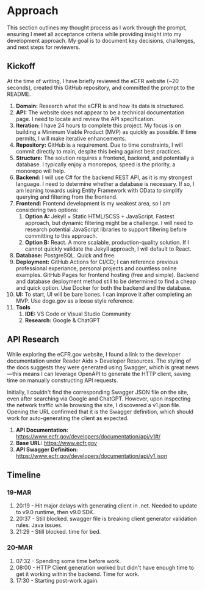 # Approach

This section outlines my thought process as I work through the prompt, ensuring I meet all acceptance criteria while providing insight into my development approach. My goal is to document key decisions, challenges, and next steps for reviewers. 

## Kickoff

At the time of writing, I have briefly reviewed the eCFR website (~20 seconds), created this GitHub repository, and committed the prompt to the README.

1. **Domain:** Research what the eCFR is and how its data is structured.
1. **API:** The website does not appear to be a technical documentation page. I need to locate and review the API specification.
1. **Iteration:** I have 24 hours to complete this project. My focus is on building a Minimum Viable Product (MVP) as quickly as possible. If time permits, I will make iterative enhancements.
1. **Repository:** GitHub is a requirement. Due to time constraints, I will commit directly to main, despite this being against best practices.
1. **Structure:** The solution requires a frontend, backend, and potentially a database. I typically enjoy a monorepos, speed is the priority, a monorepo will help.
1. **Backend:** I will use C# for the backend REST API, as it is my strongest language. I need to determine whether a database is necessary. If so, I am leaning towards using Entity Framework with OData to simplify querying and filtering from the frontend.
1. **Frontend:** Frontend development is my weakest area, so I am considering two options:
    1. **Option A:** Jekyll + Static HTML/SCSS + JavaScript. Fastest approach, but dynamic filtering might be a challenge. I will need to research potential JavaScript libraries to support filtering before committing to this approach.
    1. **Option B:** React. A more scalable, production-quality solution. If I cannot quickly validate the Jekyll approach, I will default to React.
1. **Database:** PostgreSQL. Quick and free.
1. **Deployment:** GitHub Actions for CI/CD; I can reference previous professional experiance, personal projects and countless online examples. GitHub Pages for frontend hosting (free and simple). Backend and database deployment method still to be determined to find a cheap and quick option. Use Docker for both the backend and the database.
1. **UI:** To start, UI will be bare bones. I can improve it after completing an MVP. Use doge.gov as a loose style reference.
1. **Tools**
    1. **IDE:** VS Code or Visual Studio Community
    1. **Research:** Google & ChatGPT

## API Research

While exploring the eCFR.gov website, I found a link to the developer documentation under Reader Aids > Developer Resources. The styling of the docs suggests they were generated using Swagger, which is great news—this means I can leverage OpenAPI to generate the HTTP client, saving time on manually constructing API requests.

Initially, I couldn't find the corresponding Swagger JSON file on the site, even after searching via Google and ChatGPT. However, upon inspecting the network traffic while browsing the site, I discovered a v1.json file. Opening the URL confirmed that it is the Swagger definition, which should work for auto-generating the client as expected.

1. **API Documentation:** https://www.ecfr.gov/developers/documentation/api/v1#/
1. **Base URL:** https://www.ecfr.gov
1. **API Swagger Definition:** https://www.ecfr.gov/developers/documentation/api/v1.json

## Timeline

### 19-MAR

1. 20:19 - Hit major delays with generating client in .net. Needed to update to v9.0 runtime, then v9.0 SDK.
2. 20:37 - Still blocked. swagger file is breaking client generator validation rules. Java issues.
3. 21:29 - Still blocked. time for bed.

### 20-MAR

1. 07:32 - Spending some time before work.
2. 08:00 - HTTP Client generation worked but didn't have enough time to get it working within the backend. Time for work.
3. 17:30 - Starting post-work again.
